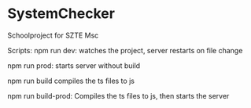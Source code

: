 # SystemChecker

Schoolproject for SZTE Msc

Scripts:
npm run dev:
watches the project, server restarts on file change

npm run prod:
starts server without build

npm run build
compiles the ts files to js

npm run build-prod:
Compiles the ts files to js, then starts the server
